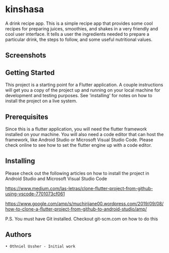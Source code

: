 # kinshasa

A drink recipe app. This is a simple recipe app that provides some cool recipes for preparing juices, smoothies, and shakes in a very friendly and cool user interface. It tells a user the ingredients needed to prepare a particular drink, the steps to follow, and some useful nutritional values.

## Screenshots

## Getting Started

This project is a starting point for a Flutter application.
A couple instructions will get you a copy of the project up and running on your local machine for development and testing purposes. See 'installing' for notes on how to install the project on a live system.

## Prerequisites

Since this is a flutter application, you will need the flutter framework installed on your machine. You will also need a code editor that can host the framework, like Android Studio or Microsoft Visual Studio Code. Please check online to see how to set the flutter engine up with a code editor.

## Installing

Please check out the following articles on how to install the project in Android Studio and Microsoft Visual Studio Code

https://www.medium.com/las-letras/clone-flutter-project-from-github-using-vscode-7701073cf061

https://www.google.com/amp/s/muchirijane00.wordpress.com/2019/09/08/how-to-clone-a-flutter-project-from-github-to-android-studio/amp/

P.S. You must have Git installed. Checkout git-scm.com on how to do this

## Authors

    • Othniel Ussher - Initial work

